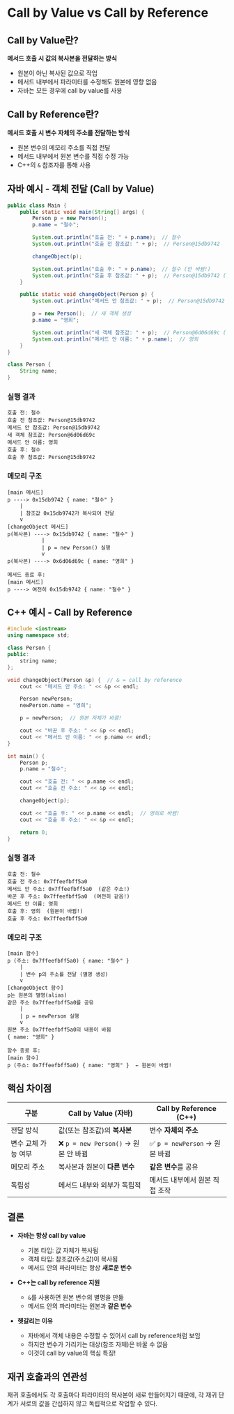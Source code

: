 # Call by Value vs Call by Reference

## Call by Value란?

**메서드 호출 시 값의 복사본을 전달하는 방식**

- 원본이 아닌 복사된 값으로 작업
- 메서드 내부에서 파라미터를 수정해도 원본에 영향 없음
- 자바는 모든 경우에 call by value를 사용

## Call by Reference란?

**메서드 호출 시 변수 자체의 주소를 전달하는 방식**

- 원본 변수의 메모리 주소를 직접 전달
- 메서드 내부에서 원본 변수를 직접 수정 가능
- C++의 `&` 참조자를 통해 사용

## 자바 예시 - 객체 전달 (Call by Value)

```java
public class Main {
    public static void main(String[] args) {
        Person p = new Person();
        p.name = "철수";

        System.out.println("호출 전: " + p.name);  // 철수
        System.out.println("호출 전 참조값: " + p);  // Person@15db9742

        changeObject(p);

        System.out.println("호출 후: " + p.name);  // 철수 (안 바뀜!)
        System.out.println("호출 후 참조값: " + p);  // Person@15db9742 (똑같음)
    }

    public static void changeObject(Person p) {
        System.out.println("메서드 안 참조값: " + p);  // Person@15db9742

        p = new Person();  // 새 객체 생성
        p.name = "영희";

        System.out.println("새 객체 참조값: " + p);  // Person@6d06d69c (다름!)
        System.out.println("메서드 안 이름: " + p.name);  // 영희
    }
}

class Person {
    String name;
}
```

### 실행 결과

```
호출 전: 철수
호출 전 참조값: Person@15db9742
메서드 안 참조값: Person@15db9742
새 객체 참조값: Person@6d06d69c
메서드 안 이름: 영희
호출 후: 철수
호출 후 참조값: Person@15db9742
```

### 메모리 구조

```
[main 메서드]
p ----> 0x15db9742 { name: "철수" }
    |
    | 참조값 0x15db9742가 복사되어 전달
    v
[changeObject 메서드]
p(복사본) ----> 0x15db9742 { name: "철수" }
           |
           | p = new Person() 실행
           v
p(복사본) ----> 0x6d06d69c { name: "영희" }

메서드 종료 후:
[main 메서드]
p ----> 여전히 0x15db9742 { name: "철수" }
```

## C++ 예시 - Call by Reference

```cpp
#include <iostream>
using namespace std;

class Person {
public:
    string name;
};

void changeObject(Person &p) {  // & = call by reference
    cout << "메서드 안 주소: " << &p << endl;

    Person newPerson;
    newPerson.name = "영희";

    p = newPerson;  // 원본 자체가 바뀜!

    cout << "바꾼 후 주소: " << &p << endl;
    cout << "메서드 안 이름: " << p.name << endl;
}

int main() {
    Person p;
    p.name = "철수";

    cout << "호출 전: " << p.name << endl;
    cout << "호출 전 주소: " << &p << endl;

    changeObject(p);

    cout << "호출 후: " << p.name << endl;  // 영희로 바뀜!
    cout << "호출 후 주소: " << &p << endl;

    return 0;
}
```

### 실행 결과

```
호출 전: 철수
호출 전 주소: 0x7ffeefbff5a0
메서드 안 주소: 0x7ffeefbff5a0  (같은 주소!)
바꾼 후 주소: 0x7ffeefbff5a0  (여전히 같음!)
메서드 안 이름: 영희
호출 후: 영희  (원본이 바뀜!)
호출 후 주소: 0x7ffeefbff5a0
```

### 메모리 구조

```
[main 함수]
p (주소: 0x7ffeefbff5a0) { name: "철수" }
    |
    | 변수 p의 주소를 전달 (별명 생성)
    v
[changeObject 함수]
p는 원본의 별명(alias)
같은 주소 0x7ffeefbff5a0를 공유
    |
    | p = newPerson 실행
    v
원본 주소 0x7ffeefbff5a0의 내용이 바뀜
{ name: "영희" }

함수 종료 후:
[main 함수]
p (주소: 0x7ffeefbff5a0) { name: "영희" }  ← 원본이 바뀜!
```

## 핵심 차이점

| 구분                | Call by Value (자바)                 | Call by Reference (C++)        |
| ------------------- | ------------------------------------ | ------------------------------ |
| 전달 방식           | 값(또는 참조값)의 **복사본**         | 변수 **자체의 주소**           |
| 변수 교체 가능 여부 | ❌ `p = new Person()` → 원본 안 바뀜 | ✅ `p = newPerson` → 원본 바뀜 |
| 메모리 주소         | 복사본과 원본이 **다른 변수**        | **같은 변수**를 공유           |
| 독립성              | 메서드 내부와 외부가 독립적          | 메서드 내부에서 원본 직접 조작 |

## 결론

- **자바는 항상 call by value**

  - 기본 타입: 값 자체가 복사됨
  - 객체 타입: 참조값(주소값)이 복사됨
  - 메서드 안의 파라미터는 항상 **새로운 변수**

- **C++는 call by reference 지원**

  - `&`를 사용하면 원본 변수의 별명을 만듦
  - 메서드 안의 파라미터는 원본과 **같은 변수**

- **헷갈리는 이유**
  - 자바에서 객체 내용은 수정할 수 있어서 call by reference처럼 보임
  - 하지만 변수가 가리키는 대상(참조 자체)은 바꿀 수 없음
  - 이것이 call by value의 핵심 특징!

## 재귀 호출과의 연관성

재귀 호출에서도 각 호출마다 파라미터의 복사본이 새로 만들어지기 때문에,
각 재귀 단계가 서로의 값을 간섭하지 않고 독립적으로 작업할 수 있다.
